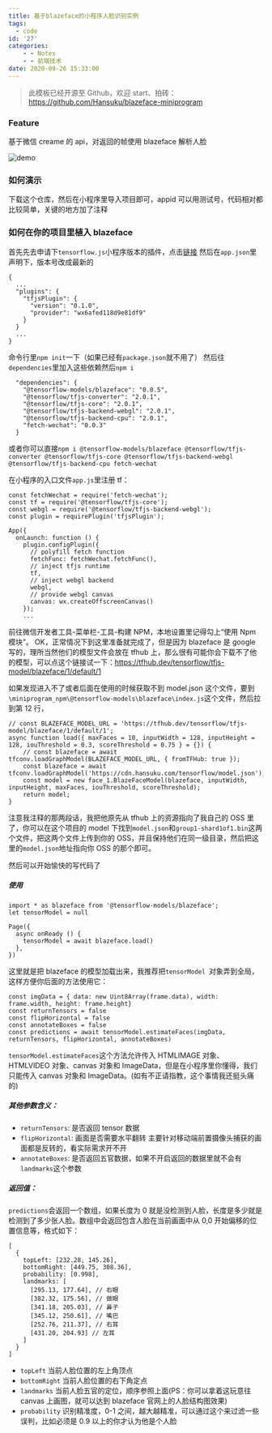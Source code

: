 ```yaml
---
title: 基于blazeface的小程序人脸识别实例
tags:
  - code
id: '27'
categories:
	- - Notes
	- - 前端技术
date: 2020-09-26 15:33:00
---
```


> 此模板已经开源至 Github，欢迎 start、拍砖：https://github.com/Hansuku/blazeface-miniprogram

### Feature

基于微信 creame 的 api，对返回的帧使用 blazeface 解析人脸

![demo](https://www.hansuku.com/wp-content/uploads/2020/09/d83d65b6-5d01-42c6-86db-4aeeb5e7c511.png)

### 如何演示

下载这个仓库，然后在小程序里导入项目即可，appid 可以用测试号，代码相对都比较简单，关键的地方加了注释

### 如何在你的项目里植入 blazeface

首先先去申请下`tensorflow.js`小程序版本的插件，点击[链接](https://mp.weixin.qq.com/wxopen/plugindevdoc?appid=wx6afed118d9e81df9)
然后在`app.json`里声明下，版本号改成最新的

```
{
  ...
  "plugins": {
    "tfjsPlugin": {
      "version": "0.1.0",
      "provider": "wx6afed118d9e81df9"
    }
  }
  ...
}
```

命令行里`npm init`一下（如果已经有`package.json`就不用了）
然后往`dependencies`里加入这些依赖然后`npm i`

```
  "dependencies": {
    "@tensorflow-models/blazeface": "0.0.5",
    "@tensorflow/tfjs-converter": "2.0.1",
    "@tensorflow/tfjs-core": "2.0.1",
    "@tensorflow/tfjs-backend-webgl": "2.0.1",
    "@tensorflow/tfjs-backend-cpu": "2.0.1",
    "fetch-wechat": "0.0.3"
  }
```

或者你可以直接`npm i @tensorflow-models/blazeface @tensorflow/tfjs-converter @tensorflow/tfjs-core @tensorflow/tfjs-backend-webgl @tensorflow/tfjs-backend-cpu fetch-wechat`

在小程序的入口文件`app.js`里注册 tf：

```
const fetchWechat = require('fetch-wechat');
const tf = require('@tensorflow/tfjs-core');
const webgl = require('@tensorflow/tfjs-backend-webgl');
const plugin = requirePlugin('tfjsPlugin');

App({
  onLaunch: function () {
    plugin.configPlugin({
      // polyfill fetch function
      fetchFunc: fetchWechat.fetchFunc(),
      // inject tfjs runtime
      tf,
      // inject webgl backend
      webgl,
      // provide webgl canvas
      canvas: wx.createOffscreenCanvas()
    });
    ...

```

前往微信开发者工具-菜单栏-工具-构建 NPM，本地设置里记得勾上“使用 Npm 模块”。
OK，正常情况下到这里准备就完成了，但是因为 blazeface 是 google 写的，理所当然他们的模型文件会放在 tfhub 上，那么很有可能你会下载不了他的模型，可以点这个链接试一下：https://tfhub.dev/tensorflow/tfjs-model/blazeface/1/default/1

如果发现进入不了或者后面在使用的时候获取不到 model.json 这个文件，要到`\miniprogram_npm\@tensorflow-models\blazeface\index.js`这个文件，然后拉到第 12 行，

```
// const BLAZEFACE_MODEL_URL = 'https://tfhub.dev/tensorflow/tfjs-model/blazeface/1/default/1';
async function load({ maxFaces = 10, inputWidth = 128, inputHeight = 128, iouThreshold = 0.3, scoreThreshold = 0.75 } = {}) {
    // const blazeface = await tfconv.loadGraphModel(BLAZEFACE_MODEL_URL, { fromTFHub: true });
    const blazeface = await tfconv.loadGraphModel('https://cdn.hansuku.com/tensorflow/model.json');
    const model = new face_1.BlazeFaceModel(blazeface, inputWidth, inputHeight, maxFaces, iouThreshold, scoreThreshold);
    return model;
}
```

注意我注释的那两段话，我把他原先从 tfhub 上的资源指向了我自己的 OSS 里了，你可以在这个项目的 model 下找到`model.json`和`group1-shard1of1.bin`这两个文件，把这两个文件上传到你的 OSS，并且保持他们在同一级目录，然后把这里的`model.json`地址指向你 OSS 的那个即可。

然后可以开始愉快的写代码了

##### 使用

```
import * as blazeface from '@tensorflow-models/blazeface';
let tensorModel = null

Page({
  async onReady () {
    tensorModel = await blazeface.load()
  },
})
```

这里就是把 blazeface 的模型加载出来，我推荐把`tensorModel `对象弄到全局，这样方便你后面的方法使用它：

```
const imgData = { data: new Uint8Array(frame.data), width: frame.width, height: frame.height}
const returnTensors = false
const flipHorizontal = false
const annotateBoxes = false
const predictions = await tensorModel.estimateFaces(imgData, returnTensors, flipHorizontal, annotateBoxes)
```

`tensorModel.estimateFaces`这个方法允许传入 HTMLIMAGE 对象、HTMLVIDEO 对象、canvas 对象和 ImageData，但是在小程序里你懂得，我们只能传入 canvas 对象和 ImageData。(如有不正请指教，这个事情我还挺头痛的)

##### 其他参数含义：

- `returnTensors`: 是否返回 tensor 数据
- `flipHorizontal`: 画面是否需要水平翻转 主要针对移动端前置摄像头捕获的画面都是反转的，看实际需求开不开
- `annotateBoxes`: 是否返回五官数据，如果不开启返回的数据里就不会有`landmarks`这个参数

##### 返回值：

`predictions`会返回一个数组，如果长度为 0 就是没检测到人脸，长度是多少就是检测到了多少张人脸。数组中会返回包含人脸在当前画面中从 0,0 开始偏移的位置信息等，格式如下：

```
[
  {
    topLeft: [232.28, 145.26],
    bottomRight: [449.75, 308.36],
    probability: [0.998],
    landmarks: [
      [295.13, 177.64], // 右眼
      [382.32, 175.56], // 做眼
      [341.18, 205.03], // 鼻子
      [345.12, 250.61], // 嘴巴
      [252.76, 211.37], // 右耳
      [431.20, 204.93] // 左耳
    ]
  }
]
```

- `topLeft` 当前人脸位置的左上角顶点
- `bottomRight` 当前人脸位置的右下角定点
- `landmarks` 当前人脸五官的定位，顺序参照上面(PS：你可以拿着这玩意往 canvas 上画图，就可以达到 blazeface 官网上的人脸结构图效果)
- `probability` 识别精准度，0-1 之间，越大越精准，可以通过这个来过滤一些误判，比如必须是 0.9 以上的你才认为他是个人脸
